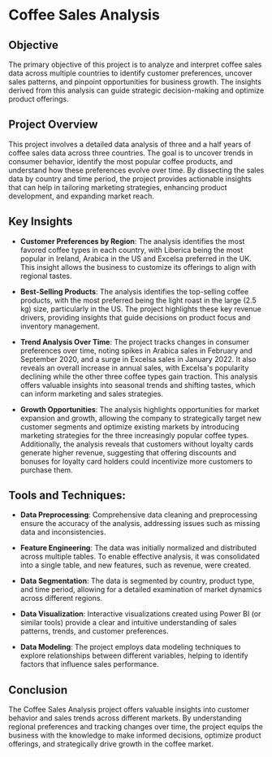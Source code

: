# Coffee Sales Analysis

## Objective
The primary objective of this project is to analyze and interpret coffee sales data across multiple countries to identify customer preferences, uncover sales patterns, and pinpoint opportunities for business growth. The insights derived from this analysis can guide strategic decision-making and optimize product offerings.

## Project Overview
This project involves a detailed data analysis of three and a half years of coffee sales data across three countries. The goal is to uncover trends in consumer behavior, identify the most popular coffee products, and understand how these preferences evolve over time. By dissecting the sales data by country and time period, the project provides actionable insights that can help in tailoring marketing strategies, enhancing product development, and expanding market reach.

## Key Insights
- **Customer Preferences by Region**: The analysis identifies the most favored coffee types in each country, with Liberica being the most popular in Ireland, Arabica in the US and Excelsa preferred in the UK. This insight allows the business to customize its offerings to align with regional tastes.
  
- **Best-Selling Products**: The analysis identifies the top-selling coffee products, with the most preferred being the light roast in the large (2.5 kg) size, particularly in the US. The project highlights these key revenue drivers, providing insights that guide decisions on product focus and inventory management.

- **Trend Analysis Over Time**: The project tracks changes in consumer preferences over time, noting spikes in Arabica sales in February and September 2020, and a surge in Excelsa sales in January 2022. It also reveals an overall increase in annual sales, with Excelsa's popularity declining while the other three coffee types gain traction. This analysis offers valuable insights into seasonal trends and shifting tastes, which can inform marketing and sales strategies.

- **Growth Opportunities**: The analysis highlights opportunities for market expansion and growth, allowing the company to strategically target new customer segments and optimize existing markets by introducing marketing strategies for the three increasingly popular coffee types. Additionally, the analysis reveals that customers without loyalty cards generate higher revenue, suggesting that offering discounts and bonuses for loyalty card holders could incentivize more customers to purchase them.


## Tools and Techniques:
- **Data Preprocessing**: Comprehensive data cleaning and preprocessing ensure the accuracy of the analysis, addressing issues such as missing data and inconsistencies.
  
- **Feature Engineering**: The data was initially normalized and distributed across multiple tables. To enable effective analysis, it was consolidated into a single table, and new features, such as revenue, were created.

- **Data Segmentation**: The data is segmented by country, product type, and time period, allowing for a detailed examination of market dynamics across different regions.

- **Data Visualization**: Interactive visualizations created using Power BI (or similar tools) provide a clear and intuitive understanding of sales patterns, trends, and customer preferences.

- **Data Modeling**: The project employs data modeling techniques to explore relationships between different variables, helping to identify factors that influence sales performance.

## Conclusion
The Coffee Sales Analysis project offers valuable insights into customer behavior and sales trends across different markets. By understanding regional preferences and tracking changes over time, the project equips the business with the knowledge to make informed decisions, optimize product offerings, and strategically drive growth in the coffee market.
